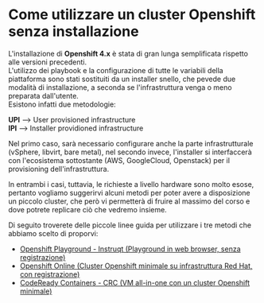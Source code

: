 # Come utilizzare un cluster Openshift senza installazione
L'installazione di **Openshift 4.x** è stata di gran lunga semplificata rispetto alle versioni precedenti.  
L'utilizzo dei playbook e la configurazione di tutte le variabili della piattaforma sono stati sostituiti da un installer snello, che pevede due modalità di installazione, a seconda se l'infrastruttura venga o meno preparata dall'utente.  
Esistono infatti due metodologie:

**UPI** --> User provisioned infrastructure  
**IPI** --> Installer providioned infrastructure

Nel primo caso, sarà necessario configurare anche la parte infrastrutturale (vSphere, libvirt, bare metal), nel secondo invece, l'installer si interfaccerà con l'ecosistema sottostante (AWS, GoogleCloud, Openstack) per il provisioning dell'infrastruttura.

In entrambi i casi, tuttavia, le richieste a livello hardware sono molto esose, pertanto vogliamo suggerirvi alcuni metodi per poter avere a disposizione un piccolo cluster, che però vi permetterà di fruire al massimo del corso e dove potrete replicare ciò che vedremo insieme.

Di seguito troverete delle piccole linee guida per utilizzare i tre metodi che abbiamo scelto di proporvi:

- [Openshift Playground - Instruqt (Playground in web browser, senza registrazione)](instruqt-playground/README.md)
- [Openshift Online (Cluster Openshift minimale su infrastruttura Red Hat, con registrazione)](openshift-online/README.md)
- [CodeReady Containers - CRC (VM all-in-one con un cluster Openshift minimale)](crc/README.md)
